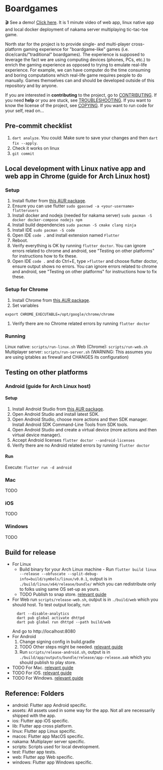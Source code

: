 # Boardgames

🎬 See a demo! [Click here](https://user-images.githubusercontent.com/7682833/200405597-fbfe37e0-a41e-4497-81c2-786d632c8d3d.webm). It is 1 minute video of web app, linux native app and local docker deployment of nakama server multiplaying tic-tac-toe game.

North star for the project is to provide single- and multi-player cross-platform gaming experience for "boardgame-like" games (i.e. dice/cards/"traditional" boardgames). The experience is supposed to leverage the fact we are using computing devices (phones, PCs, etc.) to enrich the gaming experience as opposed to trying to emulate real-life experience. For example, we can have computer do the time consuming and boring computations which real-life game requires people to do manually. 
Games themselves can and should be developed outside of this repository and by anyone.

If you are interested in **contributing** to the project, go to [CONTRIBUTING](./CONTRIBUTING).
If you need **help** or you are stuck, see [TROUBLESHOOTING](./TROUBLESHOOTING.md).
If you want to know the license of the project, see [COPYING](./COPYING).
If you want to run code for your self, read on...

## Pre-commit checklist
1. `dart analyze`. You could: Make sure to save your changes and then `dart fix --apply`.
1. Check it works on linux
1. `git commit`

## Local development with Linux native app and web app in Chrome (guide for Arch Linux host)

### Setup
1. Install flutter from [this AUR package](https://aur.archlinux.org/packages/flutter).
1. Ensure you can use flutter `sudo gpasswd -a <your-username> flutterusers`
1. Install docker and nodejs (needed for nakama server) `sudo pacman -S docker docker-compose nodejs npm`
1. Install build dependencies `sudo pacman -S cmake clang ninja`
1. Install IDE `sudo pacman -S code`
1. Open IDE `code .` and install extension named `Flutter`
1. Reboot.
1. Verify everything is OK by running `flutter doctor`. You can ignore errors related to chrome and android, see "Testing on other platforms" for instructions how to fix these.
1. Open IDE `code .` and do Ctrl+E, type `>flutter` and choose flutter doctor, ensure output shows no errors. You can ignore errors related to chrome and android, see "Testing on other platforms" for instructions how to fix these.

### Setup for Chrome
1. Install Chrome from [this AUR package](https://aur.archlinux.org/google-chrome.git).
1. Set variables
  ```
  export CHROME_EXECUTABLE=/opt/google/chrome/chrome
  ```
1. Verify there are no Chrome related errors by running `flutter doctor`

### Running
Linux native: `scripts/run-linux.sh`
Web (Chrome): `scripts/run-web.sh`
Multiplayer server: `scripts/run-server.sh` (WARNING: This assumes you are using iptables as firewall and CHANGES its configuration)

## Testing on other platforms

### Android (guide for Arch Linux host)

#### Setup
1. Install Android Studio from [this AUR package](https://aur.archlinux.org/android-studio.git).
1. Open Android Studio and install latest SDK.
1. Open Android Studio, choose more actions and then SDK manager. Install Android SDK Command-Line Tools from SDK tools.
1. Open Android Studio and create a virtual device (more actions and then virtual device manager).
1. Accept Android licenses `flutter doctor --android-licenses`
1. Verify there are no Android related errors by running `flutter doctor`

#### Run
Execute: `flutter run -d android`

### Mac

TODO

### iOS

TODO

### Windows

TODO

## Build for release

* For Linux
    * Build binary for your Arch Linux machine - Run `flutter build linux --release --obfuscate --split-debug-info=build/symbols/linux/v0.0.1`, output is in `./build/linux/x64/release/bundle/` which you can redistribute only to folks using same OS set-up as yours.
    * TODO Publish to snap store. [relevant guide](https://docs.flutter.dev/deployment/linux)
* For Web run `scripts/release-web.sh`, output is in `./build/web` which you should host.
    To test output locally, run:
    ```
      dart --disable-analytics
      dart pub global activate dhttpd
      dart pub global run dhttpd --path build/web
    ```
    And go to http://localhost:8080
* For Android
    1. Change signing config in build.gradle
    1. TODO Other steps might be needed. [relevant guide](https://docs.flutter.dev/deployment/android)
    1. Run `scripts/release-android.sh`, output is in `./build/app/outputs/bundle/release/app-release.aab` which you should publish to play store.
* TODO For Mac. [relevant guide](https://docs.flutter.dev/deployment/macos)
* TODO For iOS. [relevant guide](https://docs.flutter.dev/deployment/ios)
* TODO For Windows. [relevant guide](https://docs.flutter.dev/deployment/windows)

## Reference: Folders
- android: Flutter app Android specific.
- assets: All assets used in some way for the app. Not all are necessarily shipped with the app.
- ios: Flutter app iOS specific.
- lib: Flutter app cross platform.
- linux: Flutter app Linux specific.
- macos: Flutter app MacOS specific.
- nakama: Multiplayer server specific.
- scripts: Scripts used for local development.
- test: Flutter app tests.
- web: Flutter app Web specific.
- windows: Flutter app Windows specific.
